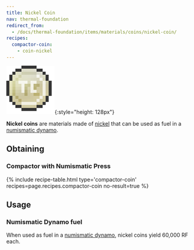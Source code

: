 ```yaml
---
title: Nickel Coin
nav: thermal-foundation
redirect_from:
  - /docs/thermal-foundation/items/materials/coins/nickel-coin/
recipes:
  compactor-coin:
    - coin-nickel
---
```


![Nickel coin](/assets/images/thermal-foundation/coin-nickel.png){:style="height: 128px"}


**Nickel coins** are materials made of [nickel](/docs/nickel-ingot/) that can be
used as fuel in a [numismatic dynamo](/docs/numismatic-dynamo/).


Obtaining
---------

### Compactor with Numismatic Press
{% include recipe-table.html type='compactor-coin' recipes=page.recipes.compactor-coin no-result=true %}


Usage
-----

### Numismatic Dynamo fuel
When used as fuel in a [numismatic dynamo](/docs/numismatic-dynamo/), nickel
coins yield 60,000 RF each.
